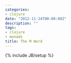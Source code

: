 ```yaml
---
categories:
- clojure
date: "2012-11-24T00:00:00Z"
description: ""
tags:
- clojure
- monads
title: The M Word
---
```

{% include JB/setup %}

<script src="https://gist.github.com/martintrojer/2776814.js"> </script>
